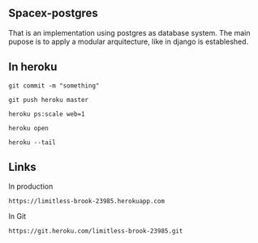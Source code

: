 ## Spacex-postgres

That is an implementation using postgres as database system.
The main pupose is to apply a modular arquitecture, like in django is estableshed.

## In heroku

```
git commit -m "something"
```
```
git push heroku master
```
```
heroku ps:scale web=1
```
```
heroku open
```
```
heroku --tail
```

## Links
In production
```
https://limitless-brook-23985.herokuapp.com
```
In Git
```
https://git.heroku.com/limitless-brook-23985.git
```